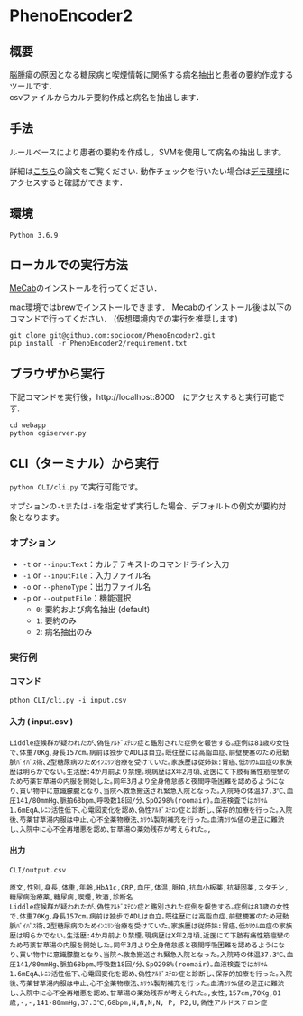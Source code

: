 # PhenoEncoder2
## 概要
脳腫瘍の原因となる糖尿病と喫煙情報に関係する病名抽出と患者の要約作成するツールです．\
csvファイルからカルテ要約作成と病名を抽出します．

## 手法
ルールベースにより患者の要約を作成し，SVMを使用して病名の抽出します。

詳細は[こちら](https://www.jstage.jst.go.jp/article/jsaisigtwo/2018/AIMED-006/2018_01/_article/-char/ja/)の論文をご覧ください.
動作チェックを行いたい場合は[デモ環境](http://aoi.naist.jp/~shibata/PhenoEncoder/sample%20app/)にアクセスすると確認ができます．


## 環境
```
Python 3.6.9
```

## ローカルでの実行方法
[MeCab](https://taku910.github.io/mecab/)のインストールを行ってください．

mac環境ではbrewでインストールできます．
Mecabのインストール後は以下のコマンドで行ってください．
(仮想環境内での実行を推奨します)
```
git clone git@github.com:sociocom/PhenoEncoder2.git
pip install -r PhenoEncoder2/requirement.txt
```

## ブラウザから実行
下記コマンドを実行後，http://localhost:8000　にアクセスすると実行可能です.
```
cd webapp
python cgiserver.py
```

## CLI（ターミナル）から実行
`python CLI/cli.py` で実行可能です。

オプションの`-t`または`-i`を指定せず実行した場合、デフォルトの例文が要約対象となります。
### オプション
- `-t` or `--inputText`：カルテテキストのコマンドライン入力
- `-i` or `--inputFile`：入力ファイル名
- `-o` or `--phenoType`：出力ファイル名
- `-p` or `--outputFile`：機能選択 
  - `0`: 要約および病名抽出 (default)
  - `1`: 要約のみ
  - `2`: 病名抽出のみ

### 実行例
#### コマンド
`pthon CLI/cli.py -i input.csv`
#### 入力 ( input.csv )
```
Liddle症候群が疑われたが､偽性ｱﾙﾄﾞｽﾃﾛﾝ症と鑑別された症例を報告する｡症例は81歳の女性で､体重70Kg､身長157cm｡病前は独步でADLは自立｡既往歴には高脂血症､前壁梗塞のため冠動脈ﾊﾞｲﾊﾟｽ術､2型糖尿病のためｲﾝｽﾘﾝ治療を受けていた｡家族歴は従姉妹:胃癌､低ｶﾘｳﾑ血症の家族歴は明らかでない｡生活歴:4か月前より禁煙｡現病歴はX年2月頃､近医にて下肢有痛性筋痙攣のため芍薬甘草湯の内服を開始した｡同年3月より全身倦怠感と夜間呼吸困難を認めるようになり､買い物中に意識朦朧となり､当院へ救急搬送され緊急入院となった｡入院時の体温37.3℃､血圧141/80mmHg､脈拍68bpm､呼吸数18回/分､SpO298%(roomair)｡血液検査ではｶﾘｳﾑ1.6mEqA､ﾚﾆﾝ活性低下､心電図変化を認め､偽性ｱﾙﾄﾞｽﾃﾛﾝ症と診断し､保存的加療を行った｡入院後､芍薬甘草湯内服は中止､心不全薬物療法､ｶﾘｳﾑ製剤補充を行った｡血清ｶﾘｳﾑ値の是正に難渋し､入院中に心不全再増悪を認め､甘草湯の薬効残存が考えられた｡,
```
#### 出力
```CLI/output.csv```

```
原文,性別,身長,体重,年齢,HbA1c,CRP,血圧,体温,脈拍,抗血小板薬,抗凝固薬,スタチン,糖尿病治療薬,糖尿病,喫煙,飲酒,診断名
Liddle症候群が疑われたが､偽性ｱﾙﾄﾞｽﾃﾛﾝ症と鑑別された症例を報告する｡症例は81歳の女性で､体重70Kg､身長157cm｡病前は独步でADLは自立｡既往歴には高脂血症､前壁梗塞のため冠動脈ﾊﾞｲﾊﾟｽ術､2型糖尿病のためｲﾝｽﾘﾝ治療を受けていた｡家族歴は従姉妹:胃癌､低ｶﾘｳﾑ血症の家族歴は明らかでない｡生活歴:4か月前より禁煙｡現病歴はX年2月頃､近医にて下肢有痛性筋痙攣のため芍薬甘草湯の内服を開始した｡同年3月より全身倦怠感と夜間呼吸困難を認めるようになり､買い物中に意識朦朧となり､当院へ救急搬送され緊急入院となった｡入院時の体温37.3℃､血圧141/80mmHg､脈拍68bpm､呼吸数18回/分､SpO298%(roomair)｡血液検査ではｶﾘｳﾑ1.6mEqA､ﾚﾆﾝ活性低下､心電図変化を認め､偽性ｱﾙﾄﾞｽﾃﾛﾝ症と診断し､保存的加療を行った｡入院後､芍薬甘草湯内服は中止､心不全薬物療法､ｶﾘｳﾑ製剤補充を行った｡血清ｶﾘｳﾑ値の是正に難渋し､入院中に心不全再増悪を認め､甘草湯の薬効残存が考えられた｡,女性,157cm,70Kg,81歳,-,-,141-80mmHg,37.3℃,68bpm,N,N,N,N, P, P2,U,偽性アルドステロン症
```